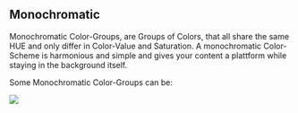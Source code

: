 ## Monochromatic

Monochromatic Color-Groups, are Groups of Colors, that all share the same HUE and only differ in Color-Value and Saturation. A monochromatic Color-Scheme is harmonious and simple and gives your content a plattform while staying in the background itself.

Some Monochromatic Color-Groups can be:

![](img/colorwheelValue.png)